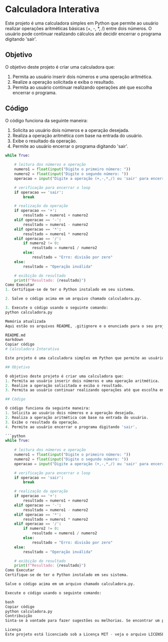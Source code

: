 # Calculadora Interativa

Este projeto é uma calculadora simples em Python que permite ao usuário realizar operações aritméticas básicas (+, -, *, /) entre dois números. O usuário pode continuar realizando cálculos até decidir encerrar o programa digitando 'sair'.

## Objetivo

O objetivo deste projeto é criar uma calculadora que:
1. Permita ao usuário inserir dois números e uma operação aritmética.
2. Realize a operação solicitada e exiba o resultado.
3. Permita ao usuário continuar realizando operações até que escolha encerrar o programa.

## Código

O código funciona da seguinte maneira:
1. Solicita ao usuário dois números e a operação desejada.
2. Realiza a operação aritmética com base na entrada do usuário.
3. Exibe o resultado da operação.
4. Permite ao usuário encerrar o programa digitando 'sair'.

```python
while True: 
    
    # leitura dos números e operação
    numero1 = float(input("Digite o primeiro número: "))
    numero2 = float(input("Digite o segundo número: "))
    operacao = input("Digite a operação (+,-,*,/) ou 'sair' para encerrar: ")

    # verificação para encerrar o loop
    if operacao == 'sair':
        break

    # realização da operação
    if operacao == '+':
        resultado = numero1 + numero2
    elif operacao == '-':
        resultado = numero1 - numero2
    elif operacao == '*':
        resultado = numero1 * numero2
    elif operacao == '/':
        if numero2 != 0:
            resultado = numero1 / numero2
        else:
            resultado = "Erro: divisão por zero"
    else:
        resultado = "Operação inválida"

    # exibição do resultado
    print(f"Resultado: {resultado}")
Como Executar
1. Certifique-se de ter o Python instalado em seu sistema.

2. Salve o código acima em um arquivo chamado calculadora.py.

3. Execute o código usando o seguinte comando:
python calculadora.py

Memória atualizada
Aqui estão os arquivos README, .gitignore e o enunciado para o seu projeto de cálculo com opções de operação e encerramento:

README.md
markdown
Copiar código
# Calculadora Interativa

Este projeto é uma calculadora simples em Python que permite ao usuário realizar operações aritméticas básicas (+, -, *, /) entre dois números. O usuário pode continuar realizando cálculos até decidir encerrar o programa digitando 'sair'.

## Objetivo

O objetivo deste projeto é criar uma calculadora que:
1. Permita ao usuário inserir dois números e uma operação aritmética.
2. Realize a operação solicitada e exiba o resultado.
3. Permita ao usuário continuar realizando operações até que escolha encerrar o programa.

## Código

O código funciona da seguinte maneira:
1. Solicita ao usuário dois números e a operação desejada.
2. Realiza a operação aritmética com base na entrada do usuário.
3. Exibe o resultado da operação.
4. Permite ao usuário encerrar o programa digitando 'sair'.

```python
while True: 
    
    # leitura dos números e operação
    numero1 = float(input("Digite o primeiro número: "))
    numero2 = float(input("Digite o segundo número: "))
    operacao = input("Digite a operação (+,-,*,/) ou 'sair' para encerrar: ")

    # verificação para encerrar o loop
    if operacao == 'sair':
        break

    # realização da operação
    if operacao == '+':
        resultado = numero1 + numero2
    elif operacao == '-':
        resultado = numero1 - numero2
    elif operacao == '*':
        resultado = numero1 * numero2
    elif operacao == '/':
        if numero2 != 0:
            resultado = numero1 / numero2
        else:
            resultado = "Erro: divisão por zero"
    else:
        resultado = "Operação inválida"

    # exibição do resultado
    print(f"Resultado: {resultado}")
Como Executar
Certifique-se de ter o Python instalado em seu sistema.

Salve o código acima em um arquivo chamado calculadora.py.

Execute o código usando o seguinte comando:

bash
Copiar código
python calculadora.py
Contribuição
Sinta-se à vontade para fazer sugestões ou melhorias. Se encontrar um problema ou tiver uma ideia para aprimorar o projeto, por favor, abra uma issue ou envie um pull request.

Licença
Este projeto está licenciado sob a Licença MIT - veja o arquivo LICENSE para mais detalhes.
